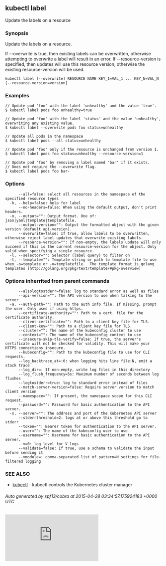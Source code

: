 ## kubectl label

Update the labels on a resource

### Synopsis


Update the labels on a resource.

If --overwrite is true, then existing labels can be overwritten, otherwise attempting to overwrite a label will result in an error.
If --resource-version is specified, then updates will use this resource version, otherwise the existing resource-version will be used.

```
kubectl label [--overwrite] RESOURCE NAME KEY_1=VAL_1 ... KEY_N=VAL_N [--resource-version=version]
```

### Examples

```
// Update pod 'foo' with the label 'unhealthy' and the value 'true'.
$ kubectl label pods foo unhealthy=true

// Update pod 'foo' with the label 'status' and the value 'unhealthy', overwriting any existing value.
$ kubectl label --overwrite pods foo status=unhealthy

// Update all pods in the namespace
$ kubectl label pods --all status=unhealthy

// Update pod 'foo' only if the resource is unchanged from version 1.
$ kubectl label pods foo status=unhealthy --resource-version=1

// Update pod 'foo' by removing a label named 'bar' if it exists.
// Does not require the --overwrite flag.
$ kubectl label pods foo bar-
```

### Options

```
      --all=false: select all resources in the namespace of the specified resource types
  -h, --help=false: help for label
      --no-headers=false: When using the default output, don't print headers.
  -o, --output="": Output format. One of: json|yaml|template|templatefile.
      --output-version="": Output the formatted object with the given version (default api-version).
      --overwrite=false: If true, allow labels to be overwritten, otherwise reject label updates that overwrite existing labels.
      --resource-version="": If non-empty, the labels update will only succeed if this is the current resource-version for the object. Only valid when specifying a single resource.
  -l, --selector="": Selector (label query) to filter on
  -t, --template="": Template string or path to template file to use when -o=template or -o=templatefile.  The template format is golang templates [http://golang.org/pkg/text/template/#pkg-overview]
```

### Options inherrited from parent commands

```
      --alsologtostderr=false: log to standard error as well as files
      --api-version="": The API version to use when talking to the server
  -a, --auth-path="": Path to the auth info file. If missing, prompt the user. Only used if using https.
      --certificate-authority="": Path to a cert. file for the certificate authority.
      --client-certificate="": Path to a client key file for TLS.
      --client-key="": Path to a client key file for TLS.
      --cluster="": The name of the kubeconfig cluster to use
      --context="": The name of the kubeconfig context to use
      --insecure-skip-tls-verify=false: If true, the server's certificate will not be checked for validity. This will make your HTTPS connections insecure.
      --kubeconfig="": Path to the kubeconfig file to use for CLI requests.
      --log_backtrace_at=:0: when logging hits line file:N, emit a stack trace
      --log_dir=: If non-empty, write log files in this directory
      --log_flush_frequency=5s: Maximum number of seconds between log flushes
      --logtostderr=true: log to standard error instead of files
      --match-server-version=false: Require server version to match client version
      --namespace="": If present, the namespace scope for this CLI request.
      --password="": Password for basic authentication to the API server.
  -s, --server="": The address and port of the Kubernetes API server
      --stderrthreshold=2: logs at or above this threshold go to stderr
      --token="": Bearer token for authentication to the API server.
      --user="": The name of the kubeconfig user to use
      --username="": Username for basic authentication to the API server.
      --v=0: log level for V logs
      --validate=false: If true, use a schema to validate the input before sending it
      --vmodule=: comma-separated list of pattern=N settings for file-filtered logging
```

### SEE ALSO
* [kubectl](kubectl.md)	 - kubectl controls the Kubernetes cluster manager

###### Auto generated by spf13/cobra at 2015-04-28 03:34:57.175924183 +0000 UTC


[![Analytics](https://kubernetes-site.appspot.com/UA-36037335-10/GitHub/docs/kubectl_label.md?pixel)]()
